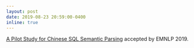 ```yaml
---
layout: post
date: 2019-08-23 20:59:00-0400
inline: true
---
```


[A Pilot Study for Chinese SQL Semantic Parsing](https://arxiv.org/pdf/1909.13293.pdf) accepted by EMNLP 2019.
